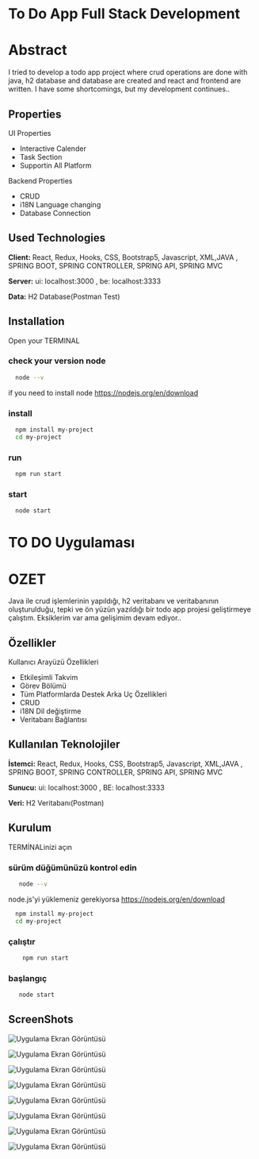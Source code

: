 
# To Do App Full Stack Development

# Abstract

I tried to develop a todo app project where crud operations are done with java, h2 database and database are created and react and frontend are written. I have some shortcomings, but my development continues..



## Properties

UI Properties

- Interactive Calender
- Task Section 
- Supportin All Platform

Backend Properties
- CRUD
- i18N Language changing
- Database Connection



  
## Used Technologies

**Client:** React, Redux, Hooks, CSS, Bootstrap5, Javascript, XML,JAVA , SPRING BOOT, SPRING CONTROLLER, SPRING API, SPRING MVC

**Server:** ui: localhost:3000 , be: localhost:3333

**Data:** H2 Database(Postman Test)

  
## Installation

Open your TERMINAL 

### check your version node
```bash
  node --v 
``` 
if you need to install node
https://nodejs.org/en/download
### install
```bash
  npm install my-project
  cd my-project
```
### run
```bash
  npm run start  
```
### start
```bash
  node start 
```

# TO DO Uygulaması 

# OZET

Java ile crud işlemlerinin yapıldığı, h2 veritabanı ve veritabanının oluşturulduğu, tepki ve ön yüzün yazıldığı bir todo app projesi geliştirmeye çalıştım. Eksiklerim var ama gelişimim devam ediyor..

## Özellikler
Kullanıcı Arayüzü Özellikleri
- Etkileşimli Takvim
- Görev Bölümü
- Tüm Platformlarda Destek
Arka Uç Özellikleri
- CRUD
- i18N Dil değiştirme
- Veritabanı Bağlantısı

## Kullanılan Teknolojiler

**İstemci:** React, Redux, Hooks, CSS, Bootstrap5, Javascript, XML,JAVA , SPRING BOOT, SPRING CONTROLLER, SPRING API, SPRING MVC

**Sunucu:** ui: localhost:3000 , BE: localhost:3333

**Veri:** H2 Veritabanı(Postman)
  
  
## Kurulum

TERMİNALinizi açın

### sürüm düğümünüzü kontrol edin
``` bash
   node --v
```
node.js'yi yüklemeniz gerekiyorsa
https://nodejs.org/en/download

``` bash
  npm install my-project
  cd my-project
```
### çalıştır
``` bash
    npm run start 
```
### başlangıç
``` bash
   node start
```

## ScreenShots

![Uygulama Ekran Görüntüsü](https://i.hizliresim.com/4x8d4wh.png)

![Uygulama Ekran Görüntüsü](https://i.hizliresim.com/tbp9r1u.png)

![Uygulama Ekran Görüntüsü](https://i.hizliresim.com/psc5cge.png)

![Uygulama Ekran Görüntüsü](https://i.hizliresim.com/do0ibi9.png)

![Uygulama Ekran Görüntüsü](https://i.hizliresim.com/j185lxk.png)

![Uygulama Ekran Görüntüsü](https://i.hizliresim.com/ayh8pwb.png)

![Uygulama Ekran Görüntüsü](https://i.hizliresim.com/m5jebia.png)

![Uygulama Ekran Görüntüsü](https://i.hizliresim.com/fm29h0r.png)


